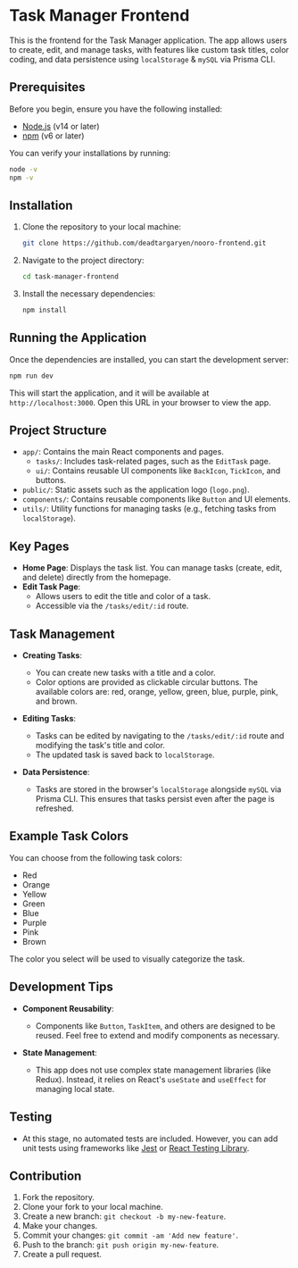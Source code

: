 # Task Manager Frontend

This is the frontend for the Task Manager application. The app allows users to create, edit, and manage tasks, with features like custom task titles, color coding, and data persistence using `localStorage` & `mySQL` via Prisma CLI.

## Prerequisites

Before you begin, ensure you have the following installed:

- [Node.js](https://nodejs.org/) (v14 or later)
- [npm](https://www.npmjs.com/) (v6 or later)

You can verify your installations by running:

```bash
node -v
npm -v
```

## Installation

1. Clone the repository to your local machine:

   ```bash
   git clone https://github.com/deadtargaryen/nooro-frontend.git
   ```

2. Navigate to the project directory:

   ```bash
   cd task-manager-frontend
   ```

3. Install the necessary dependencies:

   ```bash
   npm install
   ```

## Running the Application

Once the dependencies are installed, you can start the development server:

```bash
npm run dev
```

This will start the application, and it will be available at `http://localhost:3000`. Open this URL in your browser to view the app.

## Project Structure

- `app/`: Contains the main React components and pages.
  - `tasks/`: Includes task-related pages, such as the `EditTask` page.
  - `ui/`: Contains reusable UI components like `BackIcon`, `TickIcon`, and buttons.
- `public/`: Static assets such as the application logo (`logo.png`).
- `components/`: Contains reusable components like `Button` and UI elements.
- `utils/`: Utility functions for managing tasks (e.g., fetching tasks from `localStorage`).

## Key Pages

- **Home Page**: Displays the task list. You can manage tasks (create, edit, and delete) directly from the homepage.
- **Edit Task Page**: 
  - Allows users to edit the title and color of a task.
  - Accessible via the `/tasks/edit/:id` route.
  
## Task Management

- **Creating Tasks**: 
  - You can create new tasks with a title and a color.
  - Color options are provided as clickable circular buttons. The available colors are: red, orange, yellow, green, blue, purple, pink, and brown.
  
- **Editing Tasks**: 
  - Tasks can be edited by navigating to the `/tasks/edit/:id` route and modifying the task's title and color.
  - The updated task is saved back to `localStorage`.
  
- **Data Persistence**: 
  - Tasks are stored in the browser's `localStorage` alongside `mySQL` via Prisma CLI. This ensures that tasks persist even after the page is refreshed.

## Example Task Colors

You can choose from the following task colors:

- Red
- Orange
- Yellow
- Green
- Blue
- Purple
- Pink
- Brown

The color you select will be used to visually categorize the task.

## Development Tips

- **Component Reusability**: 
  - Components like `Button`, `TaskItem`, and others are designed to be reused. Feel free to extend and modify components as necessary.
  
- **State Management**: 
  - This app does not use complex state management libraries (like Redux). Instead, it relies on React's `useState` and `useEffect` for managing local state.

## Testing

- At this stage, no automated tests are included. However, you can add unit tests using frameworks like [Jest](https://jestjs.io/) or [React Testing Library](https://testing-library.com/).

## Contribution

1. Fork the repository.
2. Clone your fork to your local machine.
3. Create a new branch: `git checkout -b my-new-feature`.
4. Make your changes.
5. Commit your changes: `git commit -am 'Add new feature'`.
6. Push to the branch: `git push origin my-new-feature`.
7. Create a pull request.
